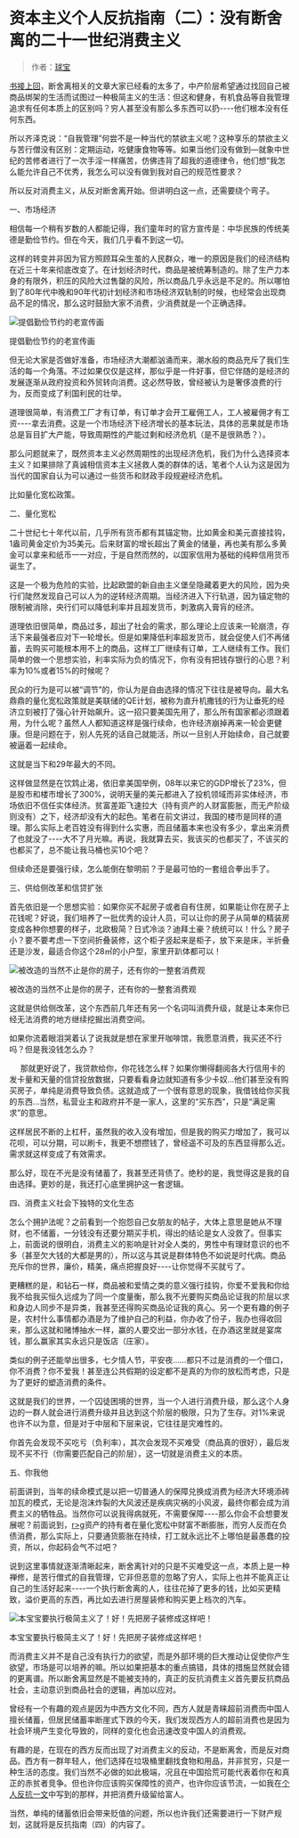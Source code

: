 # 资本主义个人反抗指南（二）：没有断舍离的二十一世纪消费主义

> 作者：[球宝](https://www.douban.com/people/saobing/)

[书接上回](https://www.douban.com/note/573801896/)，断舍离相关的文章大家已经看的太多了，中产阶层希望通过找回自己被商品绑架的生活而试图过一种极简主义的生活：但这和健身，有机食品等自我管理追求有任何本质上的区别吗？穷人甚至没有那么多东西可以扔----他们根本没有任何东西。  

所以齐泽克说：“自我管理”何尝不是一种当代的禁欲主义呢？这种享乐的禁欲主义与苦行僧没有区别：定期运动，吃健康食物等等。如果当他们没有做到—就象中世纪的苦修者进行了一次手淫一样痛苦，仿佛违背了超我的道德律令，他们想“我怎么能允许自己不优秀，我怎么可以没有做到我对自己的规范性要求？  

所以反对消费主义，从反对断舍离开始。但讲明白这一点，还需要绕个弯子。  

一、市场经济  

相信每一个稍有岁数的人都能记得，我们童年时的官方宣传是：中华民族的传统美德是勤俭节约。但在今天，我们几乎看不到这一切。  

这样的转变并非因为官方照顾耳朵生茧的人民群众，唯一的原因是我们的经济结构在近三十年来彻底改变了。在计划经济时代，商品是被统筹制造的。除了生产力本身的有限外，积压的风险大过售罄的风险，所以商品几乎永远是不足的。所以哪怕到了80年代中晚和90年代初计划经济和市场经济双轨制的时候，也经常会出现商品不足的情况，那么这时鼓励大家不消费，少消费就是一个正确选择。  


![提倡勤俭节约的老宣传画](https://img9.doubanio.com/view/note/large/public/p36723176.jpg)

提倡勤俭节约的老宣传画




但无论大家是否做好准备，市场经济大潮都汹涌而来，潮水般的商品充斥了我们生活的每一个角落。不过如果仅仅是这样，那似乎是一件好事，但它伴随的是经济的发展逐渐从政府投资和外贸转向消费。这必然导致，曾经被认为是奢侈浪费的行为，反而变成了利国利民的壮举。  

道理很简单，有消费工厂才有订单，有订单才会开工雇佣工人，工人被雇佣才有工资----拿去消费。这是一个市场经济下经济增长的基本玩法，具体的恶果就是市场总是盲目扩大产能，导致周期性的产能过剩和经济危机（是不是很熟悉？）。  

那么问题就来了，既然资本主义必然周期性的出现经济危机，我们为什么选择资本主义？如果排除了真诚相信资本主义拯救人类的群体的话，笔者个人认为这是因为当代的国家自认为可以通过一些货币和财政手段规避经济危机。  

比如量化宽松政策。  

二、量化宽松  

二十世纪七十年代以前，几乎所有货币都有其锚定物，比如黄金和美元直接挂钩，1盎司黄金定价为35美元。后来财富的增长超出了黄金的储量，再也美有那么多黄金可以拿来和纸币一一对应，于是自然而然的，以国家信用为基础的纯粹信用货币诞生了。  

这是一个极为危险的实验，比起欧盟的新自由主义堡垒隐藏着更大的风险，因为央行们陡然发现自己可以人为的逆转经济周期。当经济进入下行轨道，因为锚定物的限制被消除，央行们可以降低利率并且超发货币，刺激病入膏肓的经济。  

道理依旧很简单，商品过多，超出了社会的需求，那么理论上应该来一轮崩溃，存活下来最强者应对下一轮增长。但是如果降低利率超发货币，就会促使人们不再储蓄，去购买可能根本用不上的商品，这样工厂继续有订单，工人继续有工作。我们简单的做一个思想实验，利率实际为负的情况下，你有没有把钱存银行的心思？利率为10%或者15%的时候呢？  

民众的行为是可以被“调节”的，你认为是自由选择的情况下往往是被导向。最大名鼎鼎的量化宽松政策就是美联储的QE计划，被称为直升机撒钱的行为让垂死的经济立刻被打了强心针开始飙升。这一招只要美国先用了，那么所有国家都必须跟着用，为什么呢？虽然人人都知道这样是强行续命，也许经济崩掉再来一轮会更健康。但是问题在于，别人先死的话自己就能活，所以一旦别人开始续命，自己就要被逼着一起续命。  

这就是当下和29年最大的不同。  

这样做显然是在饮鸩止渴，依旧拿美国举例，08年以来它的GDP增长了23%，但是股市和楼市增长了300%，说明天量的美元都进入了投机领域而非实体经济，市场依旧不信任实体经济。贫富差距飞速拉大（持有资产的人财富膨胀，而无产阶级则没有）之下，经济却没有大的起色。笔者在前文讲过，我国的楼市是同样的道理。那么实际上老百姓没有得到什么实惠，而且储蓄本来也没有多少，拿出来消费了也就没了----大不了月光嘛。再说，我就算去买，我该买的也都买了，不该买的也都买了，总不能让我马桶也买10个吧？  

但续命还是要强行续，怎么能倒在黎明前？于是最可怕的一套组合拳出手了。  

三、供给侧改革和信贷扩张  

首先依旧是一个思想实验：如果你买不起房子或者自有住房，如果能让你在房子上花钱呢？好说，我们培养了一批优秀的设计人员，可以让你的房子从简单的精装房变成各种你想要的样子，北欧极简？日式冷淡？迪拜土豪？统统可以！什么？房子小？要不要考虑一下空间折叠装修，这个柜子竖起来是柜子，放下来是床，半折叠还是沙发，最适合你这个28㎡的小户型，家里开趴体都可以！  

![被改造的当然不止是你的房子，还有你的一整套消费观](https://img9.doubanio.com/view/note/large/public/p36724714.jpg)

被改造的当然不止是你的房子，还有你的一整套消费观



这就是供给侧改革，这个东西前几年还有另一个名词叫消费升级，就是让本来你已经无法消费的地方继续挖掘出消费空间。  

如果你流着眼泪哭着认了说我就是想在家里开咖啡馆，我愿意消费，我买还不行吗？但是我没钱怎么办？  

     那就更好说了，我贷款给你，你花钱怎么样？如果你懒得翻阅各大行信用卡的发卡量和天量的信贷投放数据，只要看看身边就知道有多少卡奴…他们甚至没有购买房子，单纯是消费导致负债。这就造成了一个很有意思的现象，我借钱给你买我的东西…当然，私营业主和政府并不是一家人，这里的“买东西”，只是“满足需求”的意思。  

这样居民不断的上杠杆，虽然我的收入没有增加，但是我的购买力增加了，我可以花呗，可以分期，可以刷卡，我更不想攒钱了，曾经遥不可及的东西显得那么近。需求就这样变成了有效需求。  

那么好，现在不光是没有储蓄了，我甚至还背债了。绝秒的是，我觉得这是我的自由选择。更妙的是，我还打心底里拥护这一套逻辑。  

四、消费主义社会下独特的文化生态  

怎么个拥护法呢？之前看到一个抱怨自己女朋友的帖子，大体上意思是她从不理财，也不储蓄，一分钱没有还要分期买手机，得出的结论是女人没救了。但事实上，前面说的很明白，消费主义的影响是针对全人类的，男性中有理财意识的也不多（甚至欠大钱的大都是男的），所以这与其说是群体特色不如说是时代病。商品充斥你的世界，廉价，精美，痛点把握良好----让你觉得不买就亏了。  

更糟糕的是，和钻石一样，商品被和爱情之类的意义强行挂钩，你爱不爱我和你给我不给我买恒久远成为了同一个度量衡，那么我不光要购买商品论证我的阶层以求和身边人同步不是异类，我甚至还得购买商品论证我的真心。另一个更有趣的例子是，农村什么事情都办酒是为了维护自己的利益，你办收了份子，我办也得收回来，那么这就和赌博抽水一样，赢的人要交出一部分水钱，在办酒这里就是宴席钱，那么赢家其实永远只是饭店（庄家）。  

类似的例子还能举出很多，七夕情人节，平安夜……都只不过是消费的一个借口，你不消费？你不爱我！甚至连公共假期的设定都不是真的为你的放松而考虑，只是为了更好的塑造消费的条件。  

这就是我们的世界，一个囚徒困境的世界，当一个人进行消费升级，那么这个人身边的一群人就会进行消费升级并且达到这个阶层的极限，只为了生存。对1%来说也许不以为意，但是对于中层和下层来说，它往往是灾难性的。  

你首先会发现不买吃亏（负利率），其次会发现不买难受（商品真的很好），最后发现不买不行（你需要匹配自己的阶层），这一切就是消费主义的本质。  

五、你我他  

前面讲到，当年的续命模式是以把一切普通人的保障兑换成消费为经济大环境添砖加瓦的模式，无论是泡沫炸裂的大风波还是疾病灾祸的小风波，最终你都会成为消费主义的牺牲品。当然你可以说我得病就死，不需要保障----那么你会不会想要发展呢？前面说到，[r>g](http://opinion.caixin.com/2014/zibenlun/)资产的持有者在量化宽松中财富不断膨胀，而穷人反而在负债消费，那么实际上，只要通货膨胀在持续，打工就永远比不上哪怕是最愚蠢的投资，所以，你起码会气不过吧？  

说到这里事情就逐渐清晰起来，断舍离针对的只是不买难受这一点，本质上是一种禅修，是苦行僧式的自我管理，它非但恶意的忽略了穷人，实际上也并不能真正让自己的生活好起来----一个执行断舍离的人，往往花掉了更多的钱，比如买更精致，溢价更高的东西，再比如去进行房屋装修和购买更上档次的汽车。  


![本宝宝要执行极简主义了！好！先把房子装修成这样吧！](https://img3.doubanio.com/view/note/large/public/p36725480.jpg)

本宝宝要执行极简主义了！好！先把房子装修成这样吧！



而消费主义并不是自己没有执行力的欲望，而是外部环境的巨大推动让促使你产生欲望，市场是可以培养的嘛。所以如果把基本的重点搞错，具体的措施显然就会错的更离谱。所以断舍离显然是不能被支持的，真正的反抗消费主义首先要反抗商品社会，主动意识到商品社会的逻辑，再加以应对。  

曾经有一个有趣的观点是因为中西方文化不同，西方人就是青睐超前消费而中国人擅长储蓄，但居民储蓄率断崖式下跌的今天，我们发现西方人的超前消费也是因为社会环境产生变化导致的，同样的变化也会迅速改变中国人的消费观。  

有趣的是，在现在的西方反而出现了对消费主义的反动，不是断离舍，而是反对商品。西方有一群年轻人，他们选择在垃圾桶里翻找食物和用品，并非贫穷，只是一种生活的态度。我们当然不必做的如此极端，况且在中国拾荒可能代表着你在和真正的赤贫者竞争。但也许你应该购买保障性的资产，也许你应该节流，一如我在[个人反抗一文](https://www.douban.com/note/556697723/)中写到的那样，并把消费升级留给富人。  

当然，单纯的储蓄依旧会带来贬值的问题，所以也许我们还需要进行一下财产规划，这就将是反抗指南（四）的内容了。  
　  
